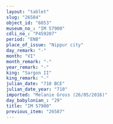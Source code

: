 ```yaml
---
layout: "tablet"
slug: "26584"
object_id: "6053"
museum_no_: "IM 57900"
cdli_no_: "P459207"
period: "ENB"
place_of_issue: "Nippur city"
day_remark: "-"
month: "VI"
month_remark: "-"
year_remark: "-"
king: "Sargon II"
king_remark: "-"
julian_date: "710 BCE"
julian_date_year: "710"
imported: "Melanie Gross (26/05/2016)"
day_babylonian_: "29"
title: "IM 57900"
previous_item: "26587"
---
```

